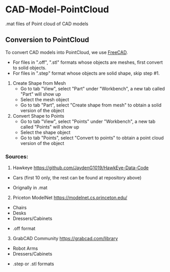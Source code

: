 # CAD-Model-PointCloud
.mat files of Point cloud of CAD models

## Conversion to PointCloud 
To convert CAD models into PointCloud, we use [FreeCAD](https://www.freecadweb.org/).
+ For files in ".off", ".stl" formats whose objects are meshes, first convert to solid objects.
+ For files in ".step" format whose objects are solid shape, skip step #1.


1. Create Shape from Mesh
    - Go to tab "View", select "Part" under "Workbench", a new tab called "Part" will show up
    - Select the mesh object 
    - Go to tab "Part", select "Create shape from mesh" to obtain a solid version of the object
2. Convert Shape to Points
    - Go to tab "View", select "Points" under "Workbench", a new tab called "Points" will show up
    - Select the shape object
    - Go to tab "Points", select "Convert to points" to obtain a point cloud version of the object


### Sources:
1. Hawkeye
https://github.com/JaydenG1019/HawkEye-Data-Code
- Cars (first 10 only, the rest can be found at repository above)
* Orignally in .mat

2. Priceton ModelNet
https://modelnet.cs.princeton.edu/
- Chairs
- Desks
- Dressers/Cabinets
* .off format

3. GrabCAD Community
https://grabcad.com/library
- Robot Arms
- Dressers/Cabinets
* .step or .stl formats




